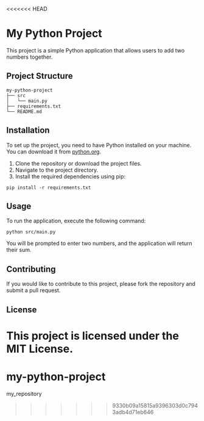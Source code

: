 <<<<<<< HEAD
# My Python Project

This project is a simple Python application that allows users to add two numbers together.

## Project Structure

```
my-python-project
├── src
│   └── main.py
├── requirements.txt
└── README.md
```

## Installation

To set up the project, you need to have Python installed on your machine. You can download it from [python.org](https://www.python.org/downloads/).

1. Clone the repository or download the project files.
2. Navigate to the project directory.
3. Install the required dependencies using pip:

```
pip install -r requirements.txt
```

## Usage

To run the application, execute the following command:

```
python src/main.py
```

You will be prompted to enter two numbers, and the application will return their sum.

## Contributing

If you would like to contribute to this project, please fork the repository and submit a pull request. 

## License

This project is licensed under the MIT License.
=======
# my-python-project
my_repository
>>>>>>> 9330b09a15815a9396303d0c7943adb4d71eb646
